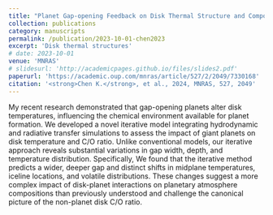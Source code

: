 ```yaml
---
title: "Planet Gap-opening Feedback on Disk Thermal Structure and Composition"
collection: publications
category: manuscripts
permalink: /publication/2023-10-01-chen2023
excerpt: 'Disk thermal structures'
# date: 2023-10-01
venue: 'MNRAS'
# slidesurl: 'http://academicpages.github.io/files/slides2.pdf'
paperurl: 'https://academic.oup.com/mnras/article/527/2/2049/7330168'
citation: '<strong>Chen K.</strong>, et al., 2024, MNRAS, 527, 2049'
---
```


My recent research demonstrated that gap-opening planets alter disk temperatures, influencing the chemical environment available for planet formation. We developed a novel iterative model integrating hydrodynamic and radiative transfer simulations to assess the impact of giant planets on disk temperature and C/O ratio. Unlike conventional models, our iterative approach reveals substantial variations in gap width, depth, and temperature distribution. Specifically, We found that the iterative method predicts a wider, deeper gap and distinct shifts in midplane temperatures, iceline locations, and volatile distributions. These changes suggest a more complex impact of disk-planet interactions on planetary atmosphere compositions than previously understood and challenge the canonical picture of the non-planet
disk C/O ratio.